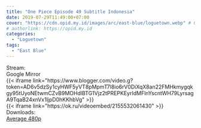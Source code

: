 ```yaml
---
title: "One Piece Episode 49 Subtitle Indonesia"
date: 2019-07-29T11:49:00+07:00
cover: "https://cdn.opid.my.id/images/arc/east-blue/loguetown.webp" # Optional, cover
# authorlink: https://opid.my.id
categories:
  - "Loguetown"
tags:
  - "East Blue"
---
```

<div class="ui menu violet borderless inverted">
  <div class="header item active">
        Stream:
    </div>
  <a class="active item" data-tab="google">
    <i class="google drive icon"></i> Google
  </a>
  <a class="item nounderline" data-tab="mirror">
    <i class="odnoklassniki icon"></i> Mirror
  </a>
</div>
<div class="ui bottom attached tab segment active" style="border:0 !important;" data-tab="google">
{{< iframe link="https://www.blogger.com/video.g?token=AD6v5dzSy1cyHWF5yVT8pMpmT7l8io6rV0DiXqX8an22FMHkmygqkgy95tUyoNEtwmCZvB9MOHdlBTG1Vjz2tPREPKEyrIdMFlnYscntWH79LyrsagA9TqaB24xnVx1ljpD0hKKhbVg" >}}
</div>
<div class="ui bottom attached tab segment" style="border:0 !important;" data-tab="mirror">
{{< iframe link="https://ok.ru/videoembed/2155532061430" >}}
</div>
<div class="ui menu violet borderless inverted">
  <div class="header item active">
        Downloads:
    </div>
  <a class="item nounderline" href="https://ouo.io/yYp1Ugq" target="_blank" rel="dofollow"><i class="google drive icon"></i>
    Average 480p</a>
</div>